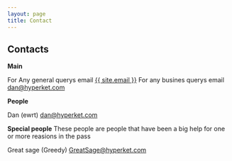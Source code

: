 ```yaml
---
layout: page
title: Contact
---
```

<div class="col-lg-12 text-center">
	<h2 class="section-heading text-uppercase">Contacts</h2>
</div>


**Main**

For Any general querys email <a href="mailto:{{ site.email }}">{{ site.email }}</a>
For any busines querys email <a href="mailto:dan@hyperket.com">dan@hyperket.com</a>

**People**

Dan (ewrt) <a href="mailto:dan@hyperket.com">dan@hyperket.com</a>

**Special people**
These people are people that have been a big help for one or more reasions in the pass

Great sage (Greedy) <a href="mailto:GreatSage@hyperket.com">GreatSage@hyperket.com</a>
